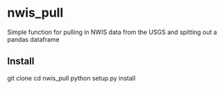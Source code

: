 # nwis_pull
Simple function for pulling in NWIS data from the USGS and spitting out a pandas dataframe

## Install

git clone 
cd nwis_pull
python setup.py install
